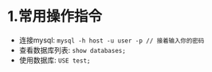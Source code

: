 # 1.常用操作指令
* 连接mysql: ```mysql -h host -u user -p // 接着输入你的密码```
* 查看数据库列表: ```show databases;```
* 使用数据库: ```USE test;```